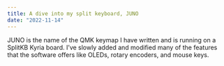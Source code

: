 ```yaml
---
title: A dive into my split keyboard, JUNO
date: "2022-11-14"
---
```


JUNO is the name of the QMK keymap I have written and is running on a SplitKB Kyria board. I’ve slowly added and modified many of the features that the software offers like OLEDs, rotary encoders, and mouse keys. 